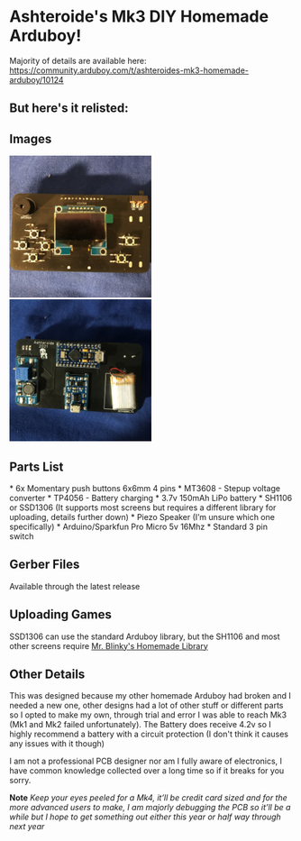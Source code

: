 # Ashteroide's Mk3 DIY Homemade Arduboy!
Majority of details are available here: https://community.arduboy.com/t/ashteroides-mk3-homemade-arduboy/10124

<h2>But here's it relisted:</h2>

<h2>Images</h2>

<img src="Images/FrontView.jpg" width=50% height=50%>
<img src="Images/BackView.jpg" width=50% height=50%>

<h2>Parts List</h2>
* 6x Momentary push buttons 6x6mm 4 pins
* MT3608 - Stepup voltage converter
* TP4056 - Battery charging
* 3.7v 150mAh LiPo battery
* SH1106 or SSD1306 (It supports most screens but requires a different library for uploading, details further down)
* Piezo Speaker (I’m unsure which one specifically)
* Arduino/Sparkfun Pro Micro 5v 16Mhz
* Standard 3 pin switch

<h2>Gerber Files</h2>
Available through the latest release

<h2>Uploading Games</h2>

SSD1306 can use the standard Arduboy library, but the SH1106 and most other screens require [Mr. Blinky's Homemade Library](https://github.com/MrBlinky/Arduboy-homemade-package)

<h2>Other Details</h2>

This was designed because my other homemade Arduboy had broken and I needed a new one, other designs had a lot of other stuff or different parts so I opted to make my own, through trial and error I was able to reach Mk3 (Mk1 and Mk2 failed unfortunately). The Battery does receive 4.2v so I highly recommend a battery with a circuit protection (I don't think it causes any issues with it though)

I am not a professional PCB designer nor am I fully aware of electronics, I have common knowledge collected over a long time so if it breaks for you sorry.

**Note** *Keep your eyes peeled for a Mk4, it’ll be credit card sized and for the more advanced users to make, I am majorly debugging the PCB so it’ll be a while but I hope to get something out either this year or half way through next year*
